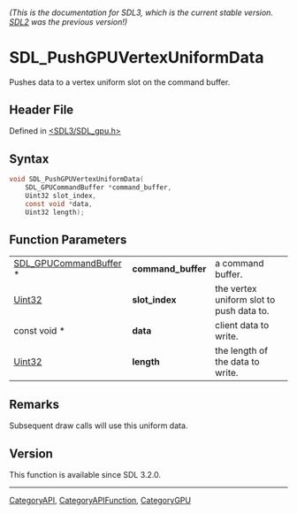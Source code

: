 ###### (This is the documentation for SDL3, which is the current stable version. [SDL2](https://wiki.libsdl.org/SDL2/) was the previous version!)
# SDL_PushGPUVertexUniformData

Pushes data to a vertex uniform slot on the command buffer.

## Header File

Defined in [<SDL3/SDL_gpu.h>](https://github.com/libsdl-org/SDL/blob/main/include/SDL3/SDL_gpu.h)

## Syntax

```c
void SDL_PushGPUVertexUniformData(
    SDL_GPUCommandBuffer *command_buffer,
    Uint32 slot_index,
    const void *data,
    Uint32 length);
```

## Function Parameters

|                                                |                    |                                          |
| ---------------------------------------------- | ------------------ | ---------------------------------------- |
| [SDL_GPUCommandBuffer](SDL_GPUCommandBuffer) * | **command_buffer** | a command buffer.                        |
| [Uint32](Uint32)                               | **slot_index**     | the vertex uniform slot to push data to. |
| const void *                                   | **data**           | client data to write.                    |
| [Uint32](Uint32)                               | **length**         | the length of the data to write.         |

## Remarks

Subsequent draw calls will use this uniform data.

## Version

This function is available since SDL 3.2.0.

----
[CategoryAPI](CategoryAPI), [CategoryAPIFunction](CategoryAPIFunction), [CategoryGPU](CategoryGPU)


